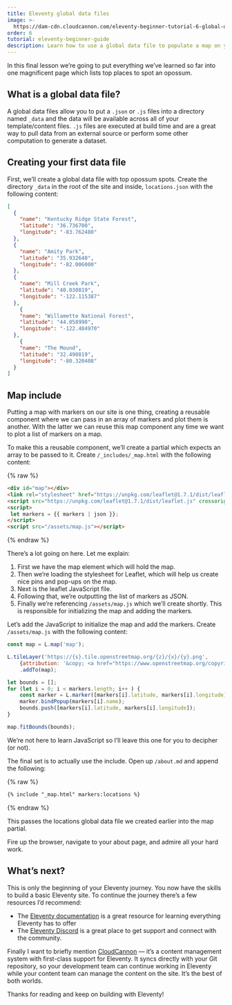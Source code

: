 ```yaml
---
title: Eleventy global data files
image: >-
  https://dam-cdn.cloudcannon.com/eleventy-beginner-tutorial-6-global-data-files.png
order: 6
tutorial: eleventy-beginner-guide
description: Learn how to use a global data file to populate a map on your Eleventy site.
---
```

In this final lesson we’re going to put everything we’ve learned so far into one magnificent page which lists top places to spot an opossum.

## What is a global data file?

A global data files allow you to put a `.json` or `.js` files into a directory named `_data` and the data will be available across all of your template/content files. `.js` files are executed at build time and are a great way to pull data from an external source or perform some other computation to generate a dataset.

## Creating your first data file

First, we’ll create a global data file with top opossum spots. Create the directory `_data` in the root of the site and inside, `locations.json` with the following content:

```json
[
  {
    "name": "Kentucky Ridge State Forest",
    "latitude": "36.736700",
    "longitude": "-83.762480"
  },
  {
    "name": "Amity Park",
    "latitude": "35.932640",
    "longitude": "-82.006000"
  },
  {
    "name": "Mill Creek Park",
    "latitude": "40.030819",
    "longitude": "-122.115387"
  },
	{
    "name": "Willamette National Forest",
    "latitude": "44.058990",
    "longitude": "-122.484970"
  },
	{
    "name": "The Mound",
    "latitude": "32.490819",
    "longitude": "-80.320408"
  }
]
```


## Map include

Putting a map with markers on our site is one thing, creating a reusable component where we can pass in an array of markers and plot them is another. With the latter we can reuse this map component any time we want to plot a list of markers on a map.

To make this a reusable component, we’ll create a partial which expects an array to be passed to it. Create `/_includes/_map.html` with the following content:

{% raw %}
 ```html
<div id="map"></div>
<link rel="stylesheet" href="https://unpkg.com/leaflet@1.7.1/dist/leaflet.css" crossorigin=""/>
<script src="https://unpkg.com/leaflet@1.7.1/dist/leaflet.js" crossorigin=""></script>
<script>
  let markers = {{ markers | json }};
</script>
<script src="/assets/map.js"></script>
```
{% endraw %}

There’s a lot going on here. Let me explain:

1. First we have the map element which will hold the map.
2. Then we’re loading the stylesheet for Leaflet, which will help us create nice pins and pop-ups on the map.
3. Next is the leaflet JavaScript file.
4. Following that, we’re outputting the list of markers as JSON.
5. Finally we’re referencing `/assets/map.js` which we’ll create shortly. This is responsible for initializing the map and adding the markers.

Let’s add the JavaScript to initialize the map and add the markers. Create `/assets/map.js` with the following content:

```javascript
const map = L.map('map');

L.tileLayer('https://{s}.tile.openstreetmap.org/{z}/{x}/{y}.png', 
    {attribution: '&copy; <a href="https://www.openstreetmap.org/copyright">OpenStreetMap</a> contributors'})
    .addTo(map);

let bounds = [];
for (let i = 0; i < markers.length; i++ ) {
    const marker = L.marker([markers[i].latitude, markers[i].longitude]).addTo(map);
    marker.bindPopup(markers[i].name);
    bounds.push([markers[i].latitude, markers[i].longitude]);
}

map.fitBounds(bounds);
```

We’re not here to learn JavaScript so I’ll leave this one for you to decipher (or not).

The final set is to actually use the include. Open up `/about.md` and append the following:

{% raw %}
```markdown
{% include "_map.html" markers:locations %}
```
{% endraw %}

This passes the locations global data file we created earlier into the map partial.

Fire up the browser, navigate to your about page, and admire all your hard work.

## What’s next?

This is only the beginning of your Eleventy journey. You now have the skills to build a basic Eleventy site. To continue the journey there’s a few resources I’d recommend:

* The [Eleventy documentation](https://www.11ty.dev/docs/) is a great resource for learning everything Eleventy has to offer
* The [Eleventy Discord](https://discord.gg/GBkBy9u) is a great place to get support and connect with the community.

Finally I want to briefly mention [CloudCannon](https://cloudcannon.com/eleventy-cms/) — it’s a content management system with first-class support for Eleventy. It syncs directly with your Git repository, so your development team can continue working in Eleventy while your content team can manage the content on the site. It’s the best of both worlds.

Thanks for reading and keep on building with Eleventy\!
